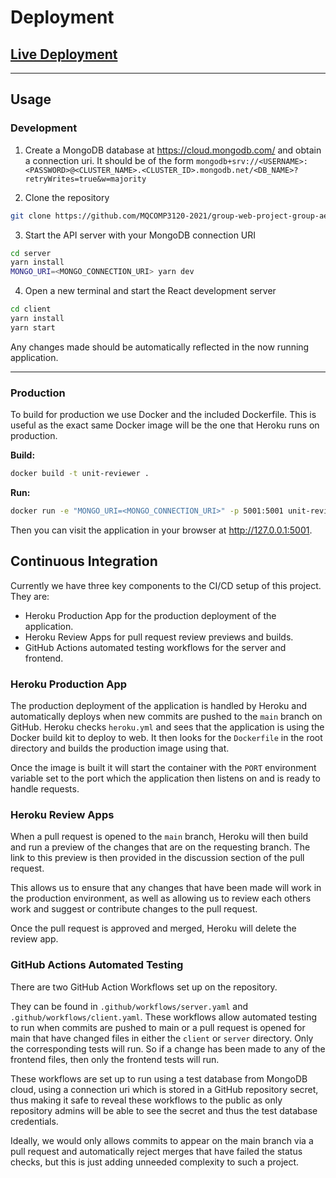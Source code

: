# Deployment

## [Live Deployment](https://unit-reviewer.herokuapp.com/)

---

## Usage
### Development

1. Create a MongoDB database at https://cloud.mongodb.com/ and obtain a connection uri. It should be of the form `mongodb+srv://<USERNAME>:<PASSWORD>@<CLUSTER_NAME>.<CLUSTER_ID>.mongodb.net/<DB_NAME>?retryWrites=true&w=majority`

2. Clone the repository
```bash
git clone https://github.com/MQCOMP3120-2021/group-web-project-group-ae.git
```

3. Start the API server with your MongoDB connection URI
```bash
cd server
yarn install
MONGO_URI=<MONGO_CONNECTION_URI> yarn dev
```

4. Open a new terminal and start the React development server
```bash
cd client
yarn install
yarn start
```

Any changes made should be automatically reflected in the now running application.

---

### Production
To build for production we use Docker and the included Dockerfile. This is useful as the exact same Docker image will be the one that Heroku runs on production.

**Build:**
```bash
docker build -t unit-reviewer .
```

**Run:**
```bash
docker run -e "MONGO_URI=<MONGO_CONNECTION_URI>" -p 5001:5001 unit-reviewer
```

Then you can visit the application in your browser at http://127.0.0.1:5001.

## Continuous Integration

Currently we have three key components to the CI/CD setup of this project. They are:
* Heroku Production App for the production deployment of the application.
* Heroku Review Apps for pull request review previews and builds.
* GitHub Actions automated testing workflows for the server and frontend.

### Heroku Production App

The production deployment of the application is handled by Heroku and automatically deploys when new commits are pushed to the `main` branch on GitHub.
Heroku checks `heroku.yml` and sees that the application is using the Docker build kit to deploy to web. It then looks for the `Dockerfile` in the root directory and builds the production image using that.

Once the image is built it will start the container with the `PORT` environment variable set to the port which the application then listens on and is ready to handle requests.

### Heroku Review Apps

When a pull request is opened to the `main` branch, Heroku will then build and run a preview of the changes that are on the requesting branch. The link to this preview is then provided in the discussion section of the pull request.

This allows us to ensure that any changes that have been made will work in the production environment, as well as allowing us to review each others work and suggest or contribute changes to the pull request.

Once the pull request is approved and merged, Heroku will delete the review app.

### GitHub Actions Automated Testing

There are two GitHub Action Workflows set up on the repository.

They can be found in `.github/workflows/server.yaml` and `.github/workflows/client.yaml`.
These workflows allow automated testing to run when commits are pushed to main or a pull request is opened for main that have changed files in either the `client` or `server` directory. Only the corresponding tests will run. So if a change has been made to any of the frontend files, then only the frontend tests will run.

These workflows are set up to run using a test database from MongoDB cloud, using a connection uri which is stored in a GitHub repository secret, thus making it safe to reveal these workflows to the public as only repository admins will be able to see the secret and thus the test database credentials.

Ideally, we would only allows commits to appear on the main branch via a pull request and automatically reject merges that have failed the status checks, but this is just adding unneeded complexity to such a project.
